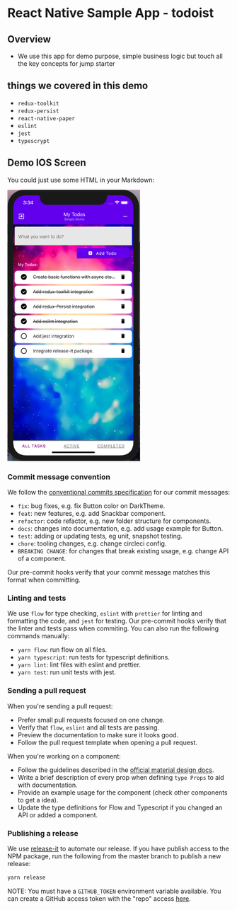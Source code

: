# React Native Sample App - todoist

## Overview

- We use this app for demo purpose, simple business logic but touch all the key concepts for jump starter

## things we covered in this demo

- `redux-toolkit`
- `redux-persist`
- `react-native-paper`
- `eslint`
- `jest`
- `typescrypt`

## Demo IOS Screen

You could just use some HTML in your Markdown:

<img src="./todoist/docs/images/sample.png" alt="drawing" width="300"/>

### Commit message convention

We follow the [conventional commits specification](https://www.conventionalcommits.org/en) for our commit messages:

- `fix`: bug fixes, e.g. fix Button color on DarkTheme.
- `feat`: new features, e.g. add Snackbar component.
- `refactor`: code refactor, e.g. new folder structure for components.
- `docs`: changes into documentation, e.g. add usage example for Button.
- `test`: adding or updating tests, eg unit, snapshot testing.
- `chore`: tooling changes, e.g. change circleci config.
- `BREAKING CHANGE`: for changes that break existing usage, e.g. change API of a component.

Our pre-commit hooks verify that your commit message matches this format when committing.

### Linting and tests

We use `flow` for type checking, `eslint` with `prettier` for linting and formatting the code, and `jest` for testing. Our pre-commit hooks verify that the linter and tests pass when commiting. You can also run the following commands manually:

- `yarn flow`: run flow on all files.
- `yarn typescript`: run tests for typescript definitions.
- `yarn lint`: lint files with eslint and prettier.
- `yarn test`: run unit tests with jest.

### Sending a pull request

When you're sending a pull request:

- Prefer small pull requests focused on one change.
- Verify that `flow`, `eslint` and all tests are passing.
- Preview the documentation to make sure it looks good.
- Follow the pull request template when opening a pull request.

When you're working on a component:

- Follow the guidelines described in the [official material design docs](https://material.io/guidelines/).
- Write a brief description of every prop when defining `type Props` to aid with documentation.
- Provide an example usage for the component (check other components to get a idea).
- Update the type definitions for Flow and Typescript if you changed an API or added a component.

### Publishing a release

We use [release-it](https://github.com/webpro/release-it) to automate our release. If you have publish access to the NPM package, run the following from the master branch to publish a new release:

```sh
yarn release
```

NOTE: You must have a `GITHUB_TOKEN` environment variable available. You can create a GitHub access token with the "repo" access [here](https://github.com/settings/tokens).
